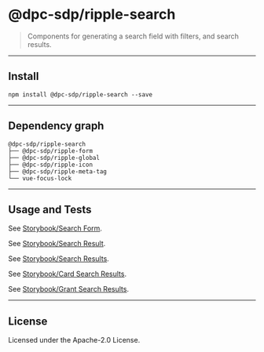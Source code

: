 # @dpc-sdp/ripple-search

> Components for generating a search field with filters, and search results.

--------------------------------------------------------------------------------

## Install

```shell
npm install @dpc-sdp/ripple-search --save
```

--------------------------------------------------------------------------------

## Dependency graph

```shell
@dpc-sdp/ripple-search
├── @dpc-sdp/ripple-form
├── @dpc-sdp/ripple-global
├── @dpc-sdp/ripple-icon
├── @dpc-sdp/ripple-meta-tag
└── vue-focus-lock
```

--------------------------------------------------------------------------------

## Usage and Tests

See [Storybook/Search Form](https://ripple.sdp.vic.gov.au/?selectedKind=Molecules/Search&selectedStory=Search%20Form).

See [Storybook/Search Result](https://ripple.sdp.vic.gov.au/?selectedKind=Molecules/Search&selectedStory=Search%20Result).

See [Storybook/Search Results](https://ripple.sdp.vic.gov.au/?selectedKind=Molecules/Search&selectedStory=Search%20Results).

See [Storybook/Card Search Results](https://ripple.sdp.vic.gov.au/?selectedKind=Molecules/Search&selectedStory=Card%20Search%20Results).

See [Storybook/Grant Search Results](https://ripple.sdp.vic.gov.au/?selectedKind=Molecules/Search&selectedStory=Grant%20Search%20Results).

--------------------------------------------------------------------------------

## License

Licensed under the Apache-2.0 License.

